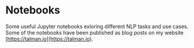 # Notebooks

Some useful Jupyter notebooks exloring different NLP tasks and use cases. Some of the
notebooks have been published as blog posts on my website
[https://talman.io](https://talman.io).
